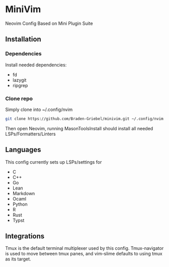 # MiniVim

Neovim Config Based on Mini Plugin Suite

## Installation

### Dependencies

Install needed dependencies:

- fd
- lazygit
- ripgrep

### Clone repo

Simply clone into ~/.config/nvim

```bash
git clone https://github.com/Braden-Griebel/minivim.git ~/.config/nvim
```

Then open Neovim, running MasonToolsInstall should install
all needed LSPs/Formatters/Linters

## Languages

This config currently sets up LSPs/settings for

- C
- C++
- Go
- Lean
- Markdown
- Ocaml
- Python
- R
- Rust
- Typst

## Integrations

Tmux is the default terminal multiplexer used by this config.
Tmux-navigator is used to move between tmux panes, and
vim-slime defaults to using tmux as its target.
